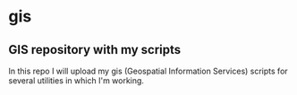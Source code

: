 # gis
## GIS repository with my scripts
In this repo I will upload my gis (Geospatial Information Services) scripts for several utilities in which I'm working. 

